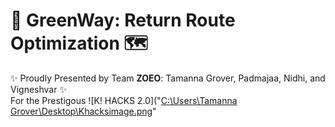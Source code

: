 # 🚀 GreenWay: Return Route Optimization 🗺️

✨ Proudly Presented by Team **ZOEO**: Tamanna Grover, Padmajaa, Nidhi, and Vigneshvar ✨  
For the Prestigous ![K! HACKS 2.0]("[C:\Users\Tamanna Grover\Desktop\Khacksimage.png](https://github.com/Padmajaa-S/GreenWay/blob/main/Essential-Images/Khacksimage.png)"
